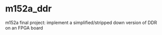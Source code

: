 m152a_ddr
=========

m152a final project: implement a simplified/stripped down version of DDR on an FPGA board
